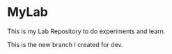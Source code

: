 # MyLab
This is my Lab Repository to do experiments and learn. 

This is the new branch I created for dev.
